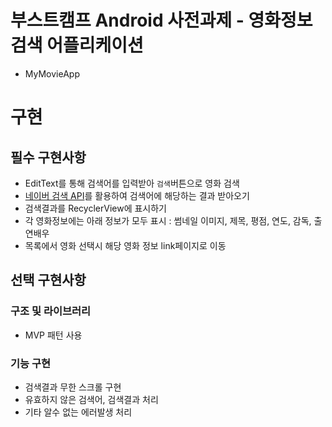 # 부스트캠프 Android 사전과제 - 영화정보 검색 어플리케이션
- MyMovieApp

# 구현
## 필수 구현사항
- EditText를 통해 검색어를 입력받아 `검색`버튼으로 영화 검색
- [네이버 검색 API](https://developers.naver.com/docs/search/movie/)를 활용하여 검색어에 해당하는 결과 받아오기
- 검색결과를 RecyclerView에 표시하기
- 각 영화정보에는 아래 정보가 모두 표시
: 썸네일 이미지, 제목, 평점, 연도, 감독, 출연배우
- 목록에서 영화 선택시 해당 영화 정보 link페이지로 이동

## 선택 구현사항
### 구조 및 라이브러리
- MVP 패턴 사용

### 기능 구현
- 검색결과 무한 스크롤 구현
- 유효하지 않은 검색어, 검색결과 처리
- 기타 알수 없는 에러발생 처리
